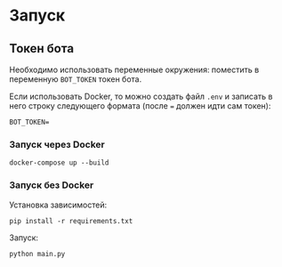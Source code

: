 # Запуск
## Токен бота
Необходимо использовать переменные окружения: поместить в переменную `BOT_TOKEN` токен бота.

Если использовать Docker, то можно создать файл `.env` и записать в него строку следующего формата (после `=` должен идти сам токен):
```
BOT_TOKEN=
```
### Запуск через Docker
```
docker-compose up --build
```
### Запуск без Docker
Установка зависимостей:
```
pip install -r requirements.txt
```
Запуск:
```
python main.py
```
